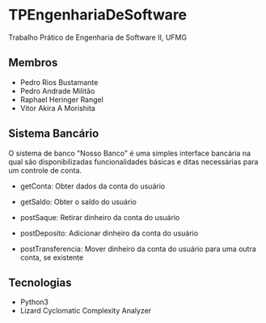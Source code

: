 # TPEngenhariaDeSoftware
Trabalho Prático de Engenharia de Software II, UFMG

## Membros
- Pedro Rios Bustamante
- Pedro Andrade Militão
- Raphael Heringer Rangel
- Vitor Akira A Morishita

## Sistema Bancário
O sistema de banco "Nosso Banco" é uma simples interface bancária na qual são disponibilizadas funcionalidades básicas e ditas necessárias para um controle de conta.
- getConta: Obter dados da conta do usuário
- getSaldo: Obter o saldo do usuário

- postSaque: Retirar dinheiro da conta do usuário
- postDeposito: Adicionar dinheiro da conta do usuário
- postTransferencia: Mover dinheiro da conta do usuário para uma outra conta, se existente

## Tecnologias
- Python3
- Lizard Cyclomatic Complexity Analyzer
